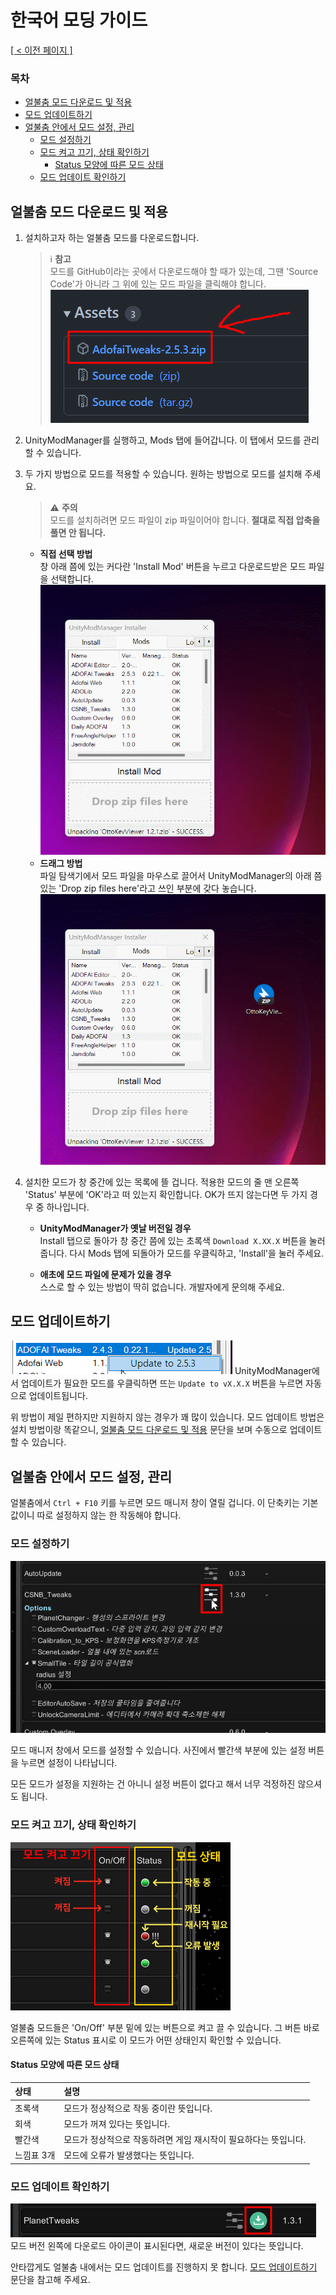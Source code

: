 # 한국어 모딩 가이드<!-- omit in toc -->
<ins>[[ < 이전 페이지 ]](./use-1.md)</ins>

### 목차 <!-- omit in toc -->
- [얼불춤 모드 다운로드 및 적용](#얼불춤-모드-다운로드-및-적용)
- [모드 업데이트하기](#모드-업데이트하기)
- [얼불춤 안에서 모드 설정, 관리](#얼불춤-안에서-모드-설정-관리)
  - [모드 설정하기](#모드-설정하기)
  - [모드 켜고 끄기, 상태 확인하기](#모드-켜고-끄기-상태-확인하기)
    - [Status 모양에 따른 모드 상태](#status-모양에-따른-모드-상태)
  - [모드 업데이트 확인하기](#모드-업데이트-확인하기)

## 얼불춤 모드 다운로드 및 적용

1. 설치하고자 하는 얼불춤 모드를 다운로드합니다.
    > ℹ️ **참고**  
   > 모드를 GitHub이라는 곳에서 다운로드해야 할 때가 있는데, 그땐 'Source Code'가 아니라 그 위에 있는 모드 파일을 클릭해야 합니다.
   > ![](./resources/use-2/how-to-download-in-github.png)

2. UnityModManager를 실행하고, Mods 탭에 들어갑니다. 이 탭에서 모드를 관리할 수 있습니다.

3. 두 가지 방법으로 모드를 적용할 수 있습니다. 원하는 방법으로 모드를 설치해 주세요.
   > ⚠️ **주의**  
   > 모드를 설치하려면 모드 파일이 zip 파일이어야 합니다. **절대로 직접 압축을 풀면 안 됩니다.**

   - **직접 선택 방법**  
    창 아래 쯤에 있는 커다란 'Install Mod' 버튼을 누르고 다운로드받은 모드 파일을 선택합니다.
    ![](./resources/use-2/umm-select-to-install.gif)
   - **드래그 방법**  
    파일 탐색기에서 모드 파일을 마우스로 끌어서 UnityModManager의 아래 쯤 있는 'Drop zip files here'라고 쓰인 부분에 갖다 놓습니다.  
    ![](./resources/use-2/umm-drop-to-install.gif)

4. 설치한 모드가 창 중간에 있는 목록에 뜰 겁니다. 적용한 모드의 줄 맨 오른쪽 'Status' 부분에 'OK'라고 떠 있는지 확인합니다. OK가 뜨지 않는다면 두 가지 경우 중 하나입니다.
   - **UnityModManager가 옛날 버전일 경우**  
     Install 탭으로 돌아가 창 중간 쯤에 있는 초록색 `Download X.XX.X` 버튼을 눌러 줍니다. 다시 Mods 탭에 되돌아가 모드를 우클릭하고, 'Install'을 눌러 주세요.

   - **애초에 모드 파일에 문제가 있을 경우**  
     스스로 할 수 있는 방법이 딱히 없습니다. 개발자에게 문의해 주세요.

## 모드 업데이트하기

![](./resources/use-2/umm-auto-update.png)
UnityModManager에서 업데이트가 필요한 모드를 우클릭하면 뜨는 `Update to vX.X.X` 버튼을 누르면 자동으로 업데이트됩니다.

위 방법이 제일 편하지만 지원하지 않는 경우가 꽤 많이 있습니다. 모드 업데이트 방법은 설치 방법이랑 똑같으니, [얼불춤 모드 다운로드 및 적용](#얼불춤-모드-다운로드-및-적용) 문단을 보며 수동으로 업데이트할 수 있습니다.

## 얼불춤 안에서 모드 설정, 관리

얼불춤에서 `Ctrl + F10` 키를 누르면 모드 매니저 창이 열릴 겁니다. 이 단축키는 기본값이니 따로 설정하지 않는 한 작동해야 합니다.

### 모드 설정하기

![](./resources/use-2/mm-mod-settings.png)

모드 매니저 창에서 모드를 설정할 수 있습니다. 사진에서 빨간색 부분에 있는 설정 버튼을 누르면 설정이 나타납니다.

모든 모드가 설정을 지원하는 건 아니니 설정 버튼이 없다고 해서 너무 걱정하진 않으셔도 됩니다.

### 모드 켜고 끄기, 상태 확인하기

![](./resources/use-2/mm-mod-status.png)

얼불춤 모드들은 'On/Off' 부분 밑에 있는 버튼으로 켜고 끌 수 있습니다. 그 버튼 바로 오른쪽에 있는 Status 표시로 이 모드가 어떤 상태인지 확인할 수 있습니다.

#### Status 모양에 따른 모드 상태 

| 상태       | 설명                                                            |
| :--------- | :-------------------------------------------------------------- |
| 초록색     | 모드가 정상적으로 작동 중이란 뜻입니다.                         |
| 회색       | 모드가 꺼져 있다는 뜻입니다.                                    |
| 빨간색     | 모드가 정상적으로 작동하려면 게임 재시작이 필요하다는 뜻입니다. |
| 느낌표 3개 | 모드에 오류가 발생했다는 뜻입니다.                              |


### 모드 업데이트 확인하기

![](./resources/use-2/mm-mod-needs-update.png)
모드 버전 왼쪽에 다운로드 아이콘이 표시된다면, 새로운 버전이 있다는 뜻입니다.

안타깝게도 얼불춤 내에서는 모드 업데이트를 진행하지 못 합니다. [모드 업데이트하기](#모드-업데이트하기) 문단을 참고해 주세요.
